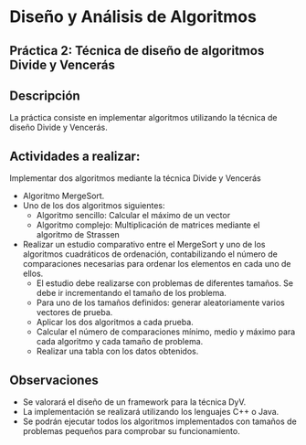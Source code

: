 # Diseño y Análisis de Algoritmos

## Práctica 2: Técnica de diseño de algoritmos Divide y Vencerás

## Descripción 
La práctica consiste en implementar algoritmos utilizando la técnica de diseño Divide y
Vencerás.
## Actividades a realizar:
Implementar dos algoritmos mediante la técnica Divide y Vencerás
* Algoritmo MergeSort.
* Uno de los dos algoritmos siguientes:
  * Algoritmo sencillo: Calcular el máximo de un vector
  * Algoritmo complejo: Multiplicación de matrices mediante el algoritmo de
Strassen
* Realizar un estudio comparativo entre el MergeSort y uno de los algoritmos cuadráticos de
ordenación, contabilizando el número de comparaciones necesarias para ordenar los
elementos en cada uno de ellos.
  * El estudio debe realizarse con problemas de diferentes tamaños. Se debe ir
incrementando el tamaño de los problema.
  * Para uno de los tamaños definidos: generar aleatoriamente varios vectores de
prueba.
  * Aplicar los dos algoritmos a cada prueba.
  * Calcular el número de comparaciones mínimo, medio y máximo para cada
algoritmo y cada tamaño de problema.
  * Realizar una tabla con los datos obtenidos.
  
## Observaciones
* Se valorará el diseño de un framework para la técnica DyV.
* La implementación se realizará utilizando los lenguajes C++ o Java.
* Se podrán ejecutar todos los algoritmos implementados con tamaños de problemas
pequeños para comprobar su funcionamiento.

